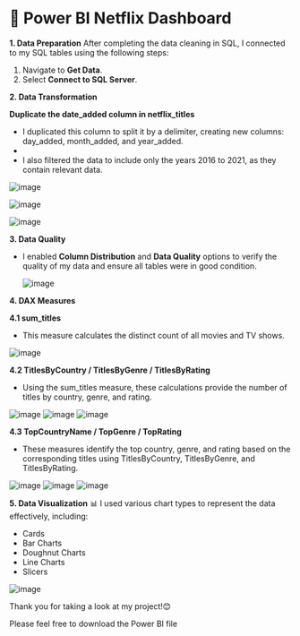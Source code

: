﻿# <a name="_s775r8e9wp8k"></a>**🎥 Power BI Netflix Dashboard**
 
**1. Data Preparation**
After completing the data cleaning in SQL, I connected to my SQL tables using the following steps:

1. Navigate to **Get Data**.
1. Select **Connect to SQL Server**.

**2. Data Transformation**

 **Duplicate the date\_added column in netflix\_titles**

- I duplicated this column to split it by a delimiter, creating new columns: day\_added, month\_added, and year\_added.
- 
- I also filtered the data to include only the years 2016 to 2021, as they contain relevant data.


![image](https://github.com/user-attachments/assets/3158cc8c-8bc4-4549-b746-52800600f4af)

![image](https://github.com/user-attachments/assets/245ea14e-adce-472a-9296-199f6e9a7b09)

![image](https://github.com/user-attachments/assets/72898ca7-731f-479c-86ed-8c70b424dbe3)


**3. Data Quality**

- I enabled **Column Distribution** and **Data Quality** options to verify the quality of my data and ensure all tables were in good condition.

  ![image](https://github.com/user-attachments/assets/f2403964-9d9c-4331-89e0-b5c8055f09f8)


**4. DAX Measures**

**4.1 sum\_titles**

- This measure calculates the distinct count of all movies and TV shows.

![image](https://github.com/user-attachments/assets/2487b3d4-f0dd-4166-b667-ddc124eef891)


**4.2 TitlesByCountry / TitlesByGenre / TitlesByRating**

- Using the sum\_titles measure, these calculations provide the number of titles by country, genre, and rating.

![image](https://github.com/user-attachments/assets/009a57f0-c245-4de0-8606-5df4c027bc27)
![image](https://github.com/user-attachments/assets/9940f7c8-f49b-466a-a57f-77de43d9b7ec)
![image](https://github.com/user-attachments/assets/62515b4e-daa8-4c51-8fb0-2614f4ab7c72)

**4.3 TopCountryName / TopGenre / TopRating**

- These measures identify the top country, genre, and rating based on the corresponding titles using TitlesByCountry, TitlesByGenre, and TitlesByRating.

![image](https://github.com/user-attachments/assets/f185aea9-0a37-4268-8a38-ec99b594e1df)
![image](https://github.com/user-attachments/assets/6edd854c-9d00-495f-ac3c-4c30ae01ab38)
![image](https://github.com/user-attachments/assets/9b030a86-f009-4dfe-ae11-d0620551482a)

**5. Data Visualization** 📊
I used various chart types to represent the data effectively, including:

- Cards
- Bar Charts
- Doughnut Charts
- Line Charts
- Slicers

![image](https://github.com/user-attachments/assets/6869101b-bb08-4884-8195-404481cf34fd)


Thank you for taking a look at my project!😊

Please feel free to download the Power BI file

